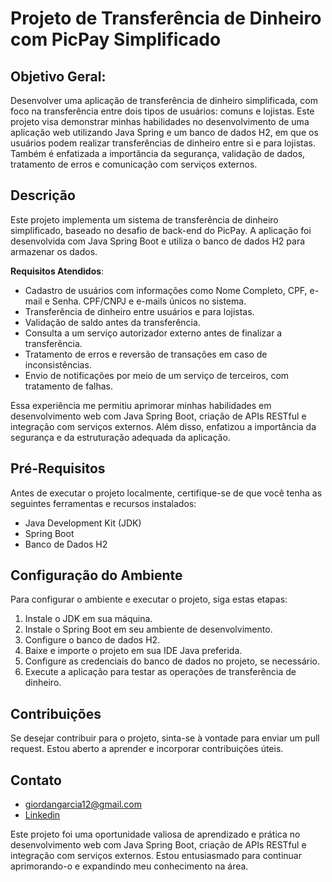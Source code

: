 # Projeto de Transferência de Dinheiro com PicPay Simplificado

## Objetivo Geral:

Desenvolver uma aplicação de transferência de dinheiro simplificada, com foco na transferência entre dois tipos de usuários: comuns e lojistas. Este projeto visa demonstrar minhas habilidades no desenvolvimento de uma aplicação web utilizando Java Spring e um banco de dados H2, em que os usuários podem realizar transferências de dinheiro entre si e para lojistas. Também é enfatizada a importância da segurança, validação de dados, tratamento de erros e comunicação com serviços externos.

## Descrição

Este projeto implementa um sistema de transferência de dinheiro simplificado, baseado no desafio de back-end do PicPay. A aplicação foi desenvolvida com Java Spring Boot e utiliza o banco de dados H2 para armazenar os dados.

**Requisitos Atendidos**:

- Cadastro de usuários com informações como Nome Completo, CPF, e-mail e Senha. CPF/CNPJ e e-mails únicos no sistema.
- Transferência de dinheiro entre usuários e para lojistas.
- Validação de saldo antes da transferência.
- Consulta a um serviço autorizador externo antes de finalizar a transferência.
- Tratamento de erros e reversão de transações em caso de inconsistências.
- Envio de notificações por meio de um serviço de terceiros, com tratamento de falhas.

Essa experiência me permitiu aprimorar minhas habilidades em desenvolvimento web com Java Spring Boot, criação de APIs RESTful e integração com serviços externos. Além disso, enfatizou a importância da segurança e da estruturação adequada da aplicação.

## Pré-Requisitos

Antes de executar o projeto localmente, certifique-se de que você tenha as seguintes ferramentas e recursos instalados:

- Java Development Kit (JDK)
- Spring Boot
- Banco de Dados H2

## Configuração do Ambiente

Para configurar o ambiente e executar o projeto, siga estas etapas:

1. Instale o JDK em sua máquina.
2. Instale o Spring Boot em seu ambiente de desenvolvimento.
3. Configure o banco de dados H2.
4. Baixe e importe o projeto em sua IDE Java preferida.
5. Configure as credenciais do banco de dados no projeto, se necessário.
6. Execute a aplicação para testar as operações de transferência de dinheiro.

## Contribuições

Se desejar contribuir para o projeto, sinta-se à vontade para enviar um pull request. Estou aberto a aprender e incorporar contribuições úteis.

## Contato

- giordangarcia12@gmail.com
- [Linkedin](https://www.linkedin.com/in/giordan-garcia-623508265/)

Este projeto foi uma oportunidade valiosa de aprendizado e prática no desenvolvimento web com Java Spring Boot, criação de APIs RESTful e integração com serviços externos. Estou entusiasmado para continuar aprimorando-o e expandindo meu conhecimento na área.

